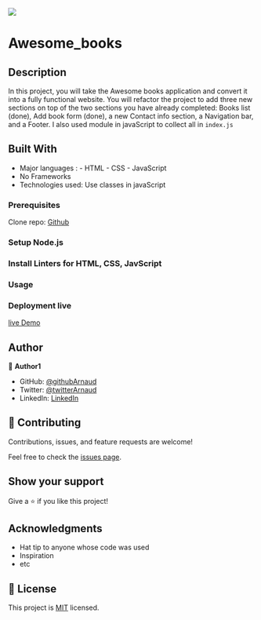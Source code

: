
![](https://img.shields.io/badge/Microverse-blueviolet)

# Awesome_books

## Description 


In this project, you will take the Awesome books application and convert it into a fully functional website. You will refactor the project to add three new sections on top of the two sections you have already completed: Books list (done), Add book form (done), a new Contact info section, a Navigation bar, and a Footer. I also used module in javaScript to collect all in `index.js`


## Built With

- Major languages : - HTML
                    - CSS
                    - JavaScript
- No Frameworks
- Technologies used: Use classes in javaScript 




### Prerequisites

Clone repo: [Github](https://github.com/ArnaudBand/Es6_Microverse_AwesomeBook.git)

### Setup Node.js

### Install Linters for HTML, CSS, JavScript

### Usage

### Deployment live

[live Demo](https://arnaudband.github.io/Es6_Microverse_AwesomeBook/)


## Author

👤 **Author1**

- GitHub: [@githubArnaud](https://github.com/B77748)
- Twitter: [@twitterArnaud](https://twitter.com/@ba104781)
- LinkedIn: [LinkedIn](https://www.linkedin.com/in/arnaud-bandonkeye-893a2b228/)


## 🤝 Contributing

Contributions, issues, and feature requests are welcome!

Feel free to check the [issues page](../../issues/).

## Show your support

Give a ⭐️ if you like this project!

## Acknowledgments

- Hat tip to anyone whose code was used
- Inspiration
- etc

## 📝 License

This project is [MIT](./MIT.md) licensed.
